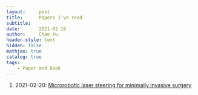 ```yaml
---
layout:     post
title:      Papers I've read
subtitle:   
date:       2021-02-19
author:     Chao Xu
header-style: text
hidden: false
mathjax: true
catalog: true
tags:
    - Paper and Book
---
```


1. 2021-02-20: [Microrobotic laser steering for minimally invasive surgery](https://robotics.sciencemag.org/content/6/50/eabd5476)
